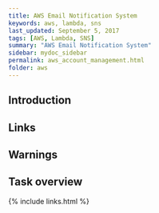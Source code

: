 ```yaml
---
title: AWS Email Notification System
keywords: aws, lambda, sns
last_updated: September 5, 2017
tags: [AWS, Lambda, SNS]
summary: "AWS Email Notification System"
sidebar: mydoc_sidebar
permalink: aws_account_management.html
folder: aws
---
```


## Introduction





## Links

## Warnings

## Task overview



{% include links.html %}
